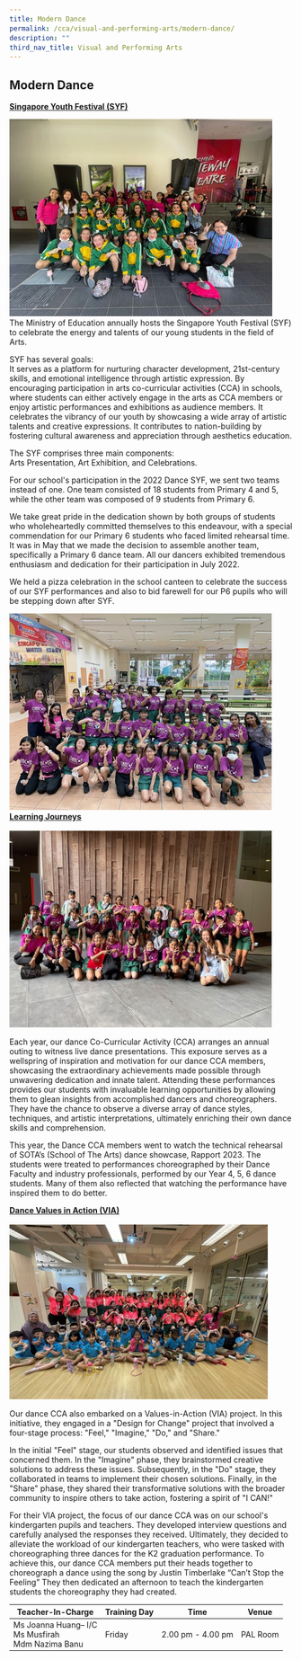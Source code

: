 ```yaml
---
title: Modern Dance
permalink: /cca/visual-and-performing-arts/modern-dance/
description: ""
third_nav_title: Visual and Performing Arts
---
```

## **Modern Dance**

**<u>Singapore Youth Festival (SYF)</u>**

![](/images/CCA/Dance/dance1.jpg)
<br>
The Ministry of Education annually hosts the Singapore Youth Festival (SYF) to celebrate the energy and talents of our young students in the field of Arts.
<p>
SYF has several goals:
<br>
It serves as a platform for nurturing character development, 21st-century skills, and emotional intelligence through artistic expression. By encouraging participation in arts co-curricular activities (CCA) in schools, where students can either actively engage in the arts as CCA members or enjoy artistic performances and exhibitions as audience members. It celebrates the vibrancy of our youth by showcasing a wide array of artistic talents and creative expressions. It contributes to nation-building by fostering cultural awareness and appreciation through aesthetics education.
</p>
The SYF comprises three main components: 
<br>
Arts Presentation, Art Exhibition, and Celebrations.
<p>
For our school's participation in the 2022 Dance SYF, we sent two teams instead of one.
One team consisted of 18 students from Primary 4 and 5, while the other team was composed of 9 students from Primary 6. 
</p>
<p>
We take great pride in the dedication shown by both groups of students who wholeheartedly committed themselves to this endeavour, with a special commendation for our Primary 6 students who faced limited rehearsal time. It was in May that we made the decision to assemble another team, specifically a Primary 6 dance team. All our dancers exhibited tremendous enthusiasm and dedication for their participation  in July 2022.
</p>
<p>
We held a pizza celebration in the school canteen to celebrate the success of our SYF performances and also to bid farewell for our P6 pupils who will be stepping down after SYF. 
</p>

![](/images/CCA/Dance/dance2.jpg)
<br>
**<u>Learning Journeys</u>**
<br><br>
	![](/images/CCA/Dance/dance3.jpg)
<p>
Each year, our dance Co-Curricular Activity (CCA) arranges an annual outing to witness live dance presentations. This exposure serves as a wellspring of inspiration and motivation for our dance CCA members, showcasing the extraordinary achievements made possible through unwavering dedication and innate talent. Attending these performances provides our students with invaluable learning opportunities by allowing them to glean insights from accomplished dancers and choreographers. They have the chance to observe a diverse array of dance styles, techniques, and artistic interpretations, ultimately enriching their own dance skills and comprehension.
</p>
<p>
This year, the Dance CCA members went to watch the technical rehearsal of SOTA’s (School of The Arts) dance showcase, Rapport 2023. The students were treated to performances choreographed by their Dance Faculty and industry professionals, performed by our Year 4, 5, 6 dance students. Many of them also reflected that watching the performance have inspired them to do better.
</p>
	
**<u>Dance Values in Action (VIA)</u>**
<br><br>
![](/images/CCA/Dance/dance4.jpg)
<p>
Our dance CCA also embarked on a Values-in-Action (VIA) project. In this initiative, they engaged in a "Design for Change" project that involved a four-stage process: "Feel," "Imagine," "Do," and "Share."
</p>
<p>
In the initial "Feel" stage, our students observed and identified issues that concerned them. In the "Imagine" phase, they brainstormed creative solutions to address these issues. Subsequently, in the "Do" stage, they collaborated in teams to implement their chosen solutions. Finally, in the "Share" phase, they shared their transformative solutions with the broader community to inspire others to take action, fostering a spirit of "I CAN!"
</p>
<p>
For their VIA project, the focus of our dance CCA was on our school's kindergarten pupils and teachers. They developed interview questions and carefully analysed the responses they received. Ultimately, they decided to alleviate the workload of our kindergarten teachers, who were tasked with choreographing three dances for the K2 graduation performance. To achieve this, our dance CCA members put their heads together to choreograph a dance using the song by Justin Timberlake “Can’t Stop the Feeling” They then dedicated an afternoon to teach the kindergarten students the choreography they had created.
</p>
<p>
<table>
<thead>
  <tr>
    <th>Teacher-In-Charge</th>
    <th>Training Day</th>
    <th>Time</th>
    <th>Venue</th>
  </tr>
</thead>
<tbody>
  <tr>
    <td>Ms Joanna Huang– I/C<br>Ms Musfirah<br>Mdm Nazima Banu</td>
    <td>Friday<br></td>
    <td>2.00 pm - 4.00 pm<br></td>
    <td>PAL Room</td>
  </tr>
</tbody>
</table>
</p>